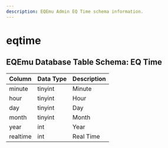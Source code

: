 ```yaml
---
description: EQEmu Admin EQ Time schema information.
---
```


# eqtime

## EQEmu Database Table Schema: EQ Time

| Column | Data Type | Description |
| :--- | :--- | :--- |
| minute | tinyint | Minute |
| hour | tinyint | Hour |
| day | tinyint | Day |
| month | tinyint | Month |
| year | int | Year |
| realtime | int | Real Time |

